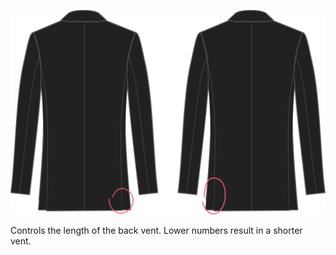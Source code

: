 
![Back vent length](backventlength.svg)

Controls the length of the back vent. Lower numbers result in a shorter vent.